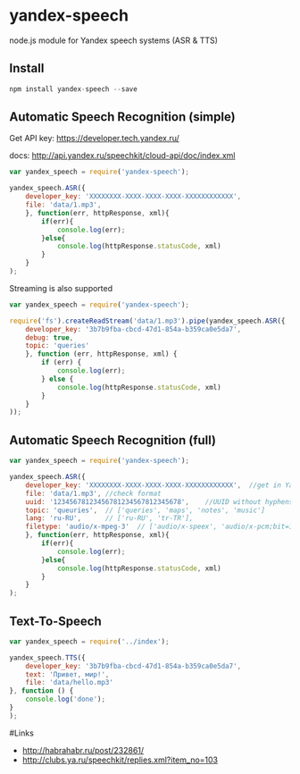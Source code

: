 yandex-speech
=============

node.js module for Yandex speech systems (ASR & TTS)

## Install
```javascript
npm install yandex-speech --save

```

## Automatic Speech Recognition (simple)

Get API key: https://developer.tech.yandex.ru/

docs: http://api.yandex.ru/speechkit/cloud-api/doc/index.xml

```javascript
var yandex_speech = require('yandex-speech');

yandex_speech.ASR({
    developer_key: 'XXXXXXXX-XXXX-XXXX-XXXX-XXXXXXXXXXXX',    
    file: 'data/1.mp3',
	}, function(err, httpResponse, xml){
		if(err){
    		console.log(err);
    	}else{
    		console.log(httpResponse.statusCode, xml)
    	}
    }
);

```

Streaming is also supported

```javascript
var yandex_speech = require('yandex-speech');

require('fs').createReadStream('data/1.mp3').pipe(yandex_speech.ASR({
    developer_key: '3b7b9fba-cbcd-47d1-854a-b359ca0e5da7',
    debug: true,
    topic: 'queries'
	}, function (err, httpResponse, xml) {
		if (err) {
    		console.log(err);
    	} else {
    		console.log(httpResponse.statusCode, xml)
    	}
    }
));

```

## Automatic Speech Recognition (full)
```javascript
var yandex_speech = require('yandex-speech');

yandex_speech.ASR({
    developer_key: 'XXXXXXXX-XXXX-XXXX-XXXX-XXXXXXXXXXXX',  //get in Yandex Developer Center
    file: 'data/1.mp3', //check format
    uuid: '12345678123456781234567812345678',    //UUID without hyphens
    topic: 'queuries',  // ['queries', 'maps', 'notes', 'music']
    lang: 'ru-RU',      // ['ru-RU', 'tr-TR'],
    filetype: 'audio/x-mpeg-3'  // ['audio/x-speex', 'audio/x-pcm;bit=16;rate=8000', 'audio/x-pcm;bit=16;rate=16000', 'audio/x-alaw;bit=13;rate=8000', 'audio/x-wav', 'audio/x-mpeg-3']
	}, function(err, httpResponse, xml){
		if(err){
    		console.log(err);
    	}else{
    		console.log(httpResponse.statusCode, xml)
    	}
    }
);

```



## Text-To-Speech 

```javascript
var yandex_speech = require('../index');

yandex_speech.TTS({
	developer_key: '3b7b9fba-cbcd-47d1-854a-b359ca0e5da7',
	text: 'Привет, мир!',
	file: 'data/hello.mp3'
}, function () {
	console.log('done');
}
);

```

#Links
- http://habrahabr.ru/post/232861/
- http://clubs.ya.ru/speechkit/replies.xml?item_no=103



